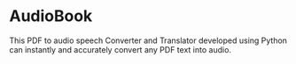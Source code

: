 # AudioBook
This PDF to audio speech Converter and Translator developed using Python can instantly and accurately convert any PDF text into audio.
